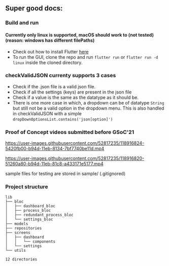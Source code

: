 ## Super good docs:


### Build and run

#### Currently only linux is supported, macOS should work to (not tested) (reason: windows has different filePaths)
- Check out how to install Flutter [here](https://flutter.dev/docs/get-started/install)
- To run the GUI, clone the repo and run `flutter run` or `flutter run -d linux` inside the cloned directory. 

### checkValidJSON currenty supports 3 cases

- Check if the .json file is a valid json file.
- Check if all the settings (keys) are present in the json file
- Check if a value is the same as the datatype as it should be.
- There is one more case in which, a dropdown can be of datatype `String` but still not be a valid option in the dropdown menu. This is also handled in checkValidJSON with a simple `dropDownOptionsList.contains('json[option]')`

### Proof of Concept videos submitted before GSoC'21

https://user-images.githubusercontent.com/52817235/118916824-5420fb00-b94d-11eb-8134-7bf7740be11d.mp4

https://user-images.githubusercontent.com/52817235/118916820-51260a80-b94d-11eb-81c8-a433171e5177.mp4

sample files for testing are stored in sample/ (.gitignored)

### Project structure
```
lib
├── bloc
│   ├── dashboard_bloc
│   ├── process_bloc
│   ├── redundant_process_bloc
│   └── settings_bloc
├── models
├── repositories
├── screens
│   ├── dashboard
│   │   └── components
│   └── settings
└── utils

12 directories

```
